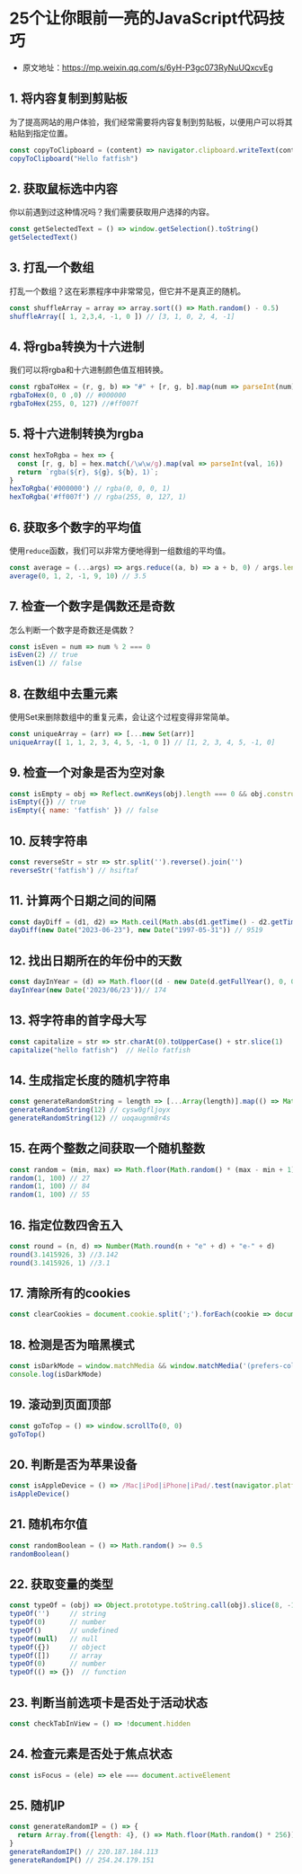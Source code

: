 # 25个让你眼前一亮的JavaScript代码技巧

- 原文地址：https://mp.weixin.qq.com/s/6yH-P3gc073RyNuUQxcvEg

## 1. 将内容复制到剪贴板

为了提高网站的用户体验，我们经常需要将内容复制到剪贴板，以便用户可以将其粘贴到指定位置。

```js
const copyToClipboard = (content) => navigator.clipboard.writeText(content)
copyToClipboard("Hello fatfish")
```

## 2. 获取鼠标选中内容

你以前遇到过这种情况吗？我们需要获取用户选择的内容。

```js
const getSelectedText = () => window.getSelection().toString()
getSelectedText()
```

## 3. 打乱一个数组

打乱一个数组？这在彩票程序中非常常见，但它并不是真正的随机。

```js
const shuffleArray = array => array.sort(() => Math.random() - 0.5)
shuffleArray([ 1, 2,3,4, -1, 0 ]) // [3, 1, 0, 2, 4, -1]
```

## 4. 将rgba转换为十六进制

我们可以将rgba和十六进制颜色值互相转换。

```js
const rgbaToHex = (r, g, b) => "#" + [r, g, b].map(num => parseInt(num).toString(16).padStart(2, '0')).join('')
rgbaToHex(0, 0 ,0) // #000000
rgbaToHex(255, 0, 127) //#ff007f
```

## 5. 将十六进制转换为rgba

```js
const hexToRgba = hex => {
  const [r, g, b] = hex.match(/\w\w/g).map(val => parseInt(val, 16))
  return `rgba(${r}, ${g}, ${b}, 1)`;
}
hexToRgba('#000000') // rgba(0, 0, 0, 1)
hexToRgba('#ff007f') // rgba(255, 0, 127, 1)
```

## 6. 获取多个数字的平均值

使用`reduce`函数，我们可以非常方便地得到一组数组的平均值。

```js
const average = (...args) => args.reduce((a, b) => a + b, 0) / args.length
average(0, 1, 2, -1, 9, 10) // 3.5
```

## 7. 检查一个数字是偶数还是奇数

怎么判断一个数字是奇数还是偶数？

```js
const isEven = num => num % 2 === 0
isEven(2) // true
isEven(1) // false
```

## 8. 在数组中去重元素

使用Set来删除数组中的重复元素，会让这个过程变得非常简单。

```js
const uniqueArray = (arr) => [...new Set(arr)]
uniqueArray([ 1, 1, 2, 3, 4, 5, -1, 0 ]) // [1, 2, 3, 4, 5, -1, 0]
```

## 9. 检查一个对象是否为空对象

```js
const isEmpty = obj => Reflect.ownKeys(obj).length === 0 && obj.constructor === Object
isEmpty({}) // true
isEmpty({ name: 'fatfish' }) // false
```

## 10. 反转字符串

```js
const reverseStr = str => str.split('').reverse().join('')
reverseStr('fatfish') // hsiftaf
```

## 11. 计算两个日期之间的间隔

```js
const dayDiff = (d1, d2) => Math.ceil(Math.abs(d1.getTime() - d2.getTime()) / 86400000)
dayDiff(new Date("2023-06-23"), new Date("1997-05-31")) // 9519
```

## 12. 找出日期所在的年份中的天数

```js
const dayInYear = (d) => Math.floor((d - new Date(d.getFullYear(), 0, 0)) / 1000 / 60 / 60 / 24)
dayInYear(new Date('2023/06/23'))// 174
```

## 13. 将字符串的首字母大写

```js
const capitalize = str => str.charAt(0).toUpperCase() + str.slice(1)
capitalize("hello fatfish")  // Hello fatfish
```

## 14. 生成指定长度的随机字符串

```js
const generateRandomString = length => [...Array(length)].map(() => Math.random().toString(36)[2]).join('')
generateRandomString(12) // cysw0gfljoyx
generateRandomString(12) // uoqaugnm8r4s
```

## 15. 在两个整数之间获取一个随机整数

```js
const random = (min, max) => Math.floor(Math.random() * (max - min + 1) + min)
random(1, 100) // 27
random(1, 100) // 84
random(1, 100) // 55
```

## 16. 指定位数四舍五入

```js
const round = (n, d) => Number(Math.round(n + "e" + d) + "e-" + d)
round(3.1415926, 3) //3.142
round(3.1415926, 1) //3.1
```

## 17. 清除所有的cookies

```js
const clearCookies = document.cookie.split(';').forEach(cookie => document.cookie = cookie.replace(/^ +/, '').replace(/=.*/, `=;expires=${new Date(0).toUTCString()};path=/`))
```

## 18. 检测是否为暗黑模式

```js
const isDarkMode = window.matchMedia && window.matchMedia('(prefers-color-scheme: dark)').matches
console.log(isDarkMode)
```

## 19. 滚动到页面顶部

```js
const goToTop = () => window.scrollTo(0, 0)
goToTop()
```

## 20. 判断是否为苹果设备

```js
const isAppleDevice = () => /Mac|iPod|iPhone|iPad/.test(navigator.platform)
isAppleDevice()
```

## 21. 随机布尔值

```js
const randomBoolean = () => Math.random() >= 0.5
randomBoolean()
```

## 22. 获取变量的类型

```js
const typeOf = (obj) => Object.prototype.toString.call(obj).slice(8, -1).toLowerCase()
typeOf('')     // string
typeOf(0)      // number
typeOf()       // undefined
typeOf(null)   // null
typeOf({})     // object
typeOf([])     // array
typeOf(0)      // number
typeOf(() => {})  // function
```

## 23. 判断当前选项卡是否处于活动状态

```js
const checkTabInView = () => !document.hidden
```

## 24. 检查元素是否处于焦点状态

```js
const isFocus = (ele) => ele === document.activeElement
```

## 25. 随机IP

```js
const generateRandomIP = () => {
  return Array.from({length: 4}, () => Math.floor(Math.random() * 256)).join('.');
}
generateRandomIP() // 220.187.184.113
generateRandomIP() // 254.24.179.151
```

